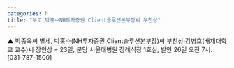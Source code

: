 ```yaml
---
categories: h
title: "부고 박홍수NH투자증권 Client솔루션본부장씨 부친상"
---
```

▲ 박종욱씨 별세, 박홍수(NH투자증권 Client솔루션본부장)씨 부친상·강병호(배재대학교 교수)씨 장인상 = 23일, 분당 서울대병원 장례식장 1호실, 발인 26일 오전 7시. [031-787-1500]